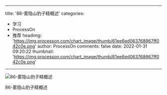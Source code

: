 
---
title: '86-雾隐山豹子精概述'
categories: 
 - 学习
 - ProcessOn
 - 推荐
headimg: 'https://img.processon.com/chart_image/thumb/61ee6ed063768967ff042c0e.png'
author: ProcessOn
comments: false
date: 2022-01-31 09:20:22
thumbnail: 'https://img.processon.com/chart_image/thumb/61ee6ed063768967ff042c0e.png'
---

<div>   
<img class="thumb" alt="86-雾隐山豹子精概述" src="https://img.processon.com/chart_image/thumb/61ee6ed063768967ff042c0e.png" referrerpolicy="no-referrer">
<p>86-雾隐山豹子精概述</p>  
</div>
            